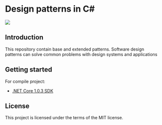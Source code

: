 Design patterns in C#
===================
![](https://ci.appveyor.com/api/projects/status/w6athnghpv7k0h51)

## Introduction
This repository contain base and extended patterns. 
Software design patterns can solve common problems with design systems and applications

## Getting started
For compile project:

 - [.NET Core 1.0.3 SDK](https://go.microsoft.com/fwlink/?LinkID=836281) 

## License
This project is licensed under the terms of the MIT license.

